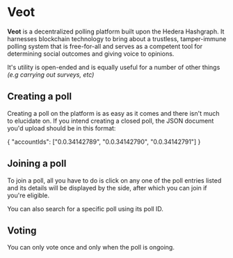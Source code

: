 # Veot

**Veot** is a decentralized polling platform built upon the Hedera Hashgraph. It harnesses blockchain technology to bring about a trustless, tamper-immune polling system that is free-for-all and serves as a competent tool for determining social outcomes and giving voice to opinions.

It's utility is open-ended and is equally useful for a number of other things _(e.g carrying out surveys, etc)_

## Creating a poll

Creating a poll on the platform is as easy as it comes and there isn't much to elucidate on. If you intend creating a closed poll, the JSON document you'd upload should be in this format:

{
"accountIds": ["0.0.34142789", "0.0.34142790", "0.0.34142791"]
}

## Joining a poll

To join a poll, all you have to do is click on any one of the poll entries listed and its details will be displayed by the side, after which you can join if you're eligible.

You can also search for a specific poll using its poll ID.

## Voting

You can only vote once and only when the poll is ongoing.
